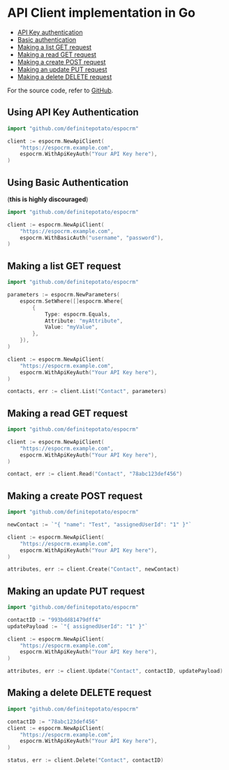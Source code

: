 # API Client implementation in Go

- [API Key authentication](#using-api-key-authentication)
- [Basic authentication](#using-basic-authentication)
- [Making a list GET request](#making-a-list-get-request)
- [Making a read GET request](#making-a-read-get-request)
- [Making a create POST request](#making-a-create-post-request)
- [Making an update PUT request](#making-an-update-put-request)
- [Making a delete DELETE request](#making-a-delete-delete-request)

For the source code, refer to [GitHub](https://github.com/definitepotato/espocrm).

## Using API Key Authentication

```go
import "github.com/definitepotato/espocrm"

client := espocrm.NewApiClient(
    "https://espocrm.example.com",
    espocrm.WithApiKeyAuth("Your API Key here"),
)
```

## Using Basic Authentication

(**this is highly discouraged**)

```go
import "github.com/definitepotato/espocrm"

client := espocrm.NewApiClient(
    "https://espocrm.example.com",
    espocrm.WithBasicAuth("username", "password"),
)
```

## Making a list GET request

```go
import "github.com/definitepotato/espocrm"

parameters := espocrm.NewParameters(
    espocrm.SetWhere([]espocrm.Where{
        {
            Type: espocrm.Equals,
            Attribute: "myAttribute",
            Value: "myValue",
        },
    }),
)

client := espocrm.NewApiClient(
    "https://espocrm.example.com",
    espocrm.WithApiKeyAuth("Your API Key here"),
)

contacts, err := client.List("Contact", parameters)
```

## Making a read GET request

```go
import "github.com/definitepotato/espocrm"

client := espocrm.NewApiClient(
    "https://espocrm.example.com",
    espocrm.WithApiKeyAuth("Your API Key here"),
)

contact, err := client.Read("Contact", "78abc123def456")
```

## Making a create POST request

```go
import "github.com/definitepotato/espocrm"

newContact := `"{ "name": "Test", "assignedUserId": "1" }"`

client := espocrm.NewApiClient(
    "https://espocrm.example.com",
    espocrm.WithApiKeyAuth("Your API Key here"),
)

attributes, err := client.Create("Contact", newContact)
```

## Making an update PUT request

```go
import "github.com/definitepotato/espocrm"

contactID := "993bdd81479dff4"
updatePayload := `"{ assignedUserId": "1" }"`

client := espocrm.NewApiClient(
    "https://espocrm.example.com",
    espocrm.WithApiKeyAuth("Your API Key here"),
)

attributes, err := client.Update("Contact", contactID, updatePayload)
```

## Making a delete DELETE request

```go
import "github.com/definitepotato/espocrm"

contactID := "78abc123def456"
client := espocrm.NewApiClient(
    "https://espocrm.example.com",
    espocrm.WithApiKeyAuth("Your API Key here"),
)

status, err := client.Delete("Contact", contactID)
```
